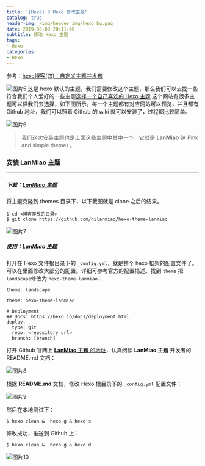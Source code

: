 ```yaml
---
title: '[Hexo] 3 Hexo 修改主题'
catalog: true
header-img: /img/header_img/hexo_bg.png
date: 2019-06-08 20:11:40
subtitle: 修改 Hexo 主题
tags: 
- Hexo
categories: 
- Hexo
---
```


参考：[hexo博客(四)：自定义主题并发布](https://lanmiao.oschina.io/2017/02/01/hexo4/)

![图片5](5.png)
这是 hexo 默认的主题，我们需要修改这个主题，那么我们可以去找一些符合我们个人爱好的一些主题[选择一个自己喜欢的 Hexo 主题](https://hexo.io/themes/)
这个网站有很多主题可以供我们去选择，如下图所示。每一个主题都有对应网站可以预览，并且都有 Github 地址，我们可以照着 Github 的 wiki 就可以安装了，过程都比较简单。

![图片6](6.png)

> 我们这次安装主题也是上面这些主题中其中一个，它就是 **LanMiao** (A Pink and simple theme) 。

### 安装 LanMiao 主题
---
##### 下载：[LanMiao 主题](https://github.com/hilanmiao/hexo-theme-lanmiao)

将主题克隆到 themes 目录下，以下截图就是 clone 之后的结果。
```git
$ cd <博客存放的目录>
$ git clone https://github.com/hilanmiao/hexo-theme-lanmiao
```
![图片7](7.png)

##### 使用：LanMiao 主题
打开在 Hexo 文件根目录下的 `_config.yml`，就是整个 hexo 框架的配置文件了。可以在里面修改大部分的配置。详细可参考官方的配置描述。找到 `theme` 把 `landscape`修改为 `hexo-theme-lanmiao`：
```shell
theme: landscape
```

```shell
theme: hexo-theme-lanmiao

# Deployment
## Docs: https://hexo.io/docs/deployment.html
deploy:
  type: git
  repo: <repository url>
  branch: [branch]
```

打开 Github 官网上 [**LanMiao 主题** 的地址](https://github.com/hilanmiao/hexo-theme-lanmiao)，认真阅读 **LanMiao 主题** 开发者的 README.md 文档：

![图片8](8.png)

根据 **README.md** 文档，修改 Hexo 根目录下的 `_config.yml` 配置文件：

![图片9](9.png)

然后在本地测试下：

```shell
$ hexo clean &  hexo g & hexo s 
```

修改成功，推送到 Github 上：

```shell
$ hexo clean &  hexo g & hexo d
```
![图片10](10.png)